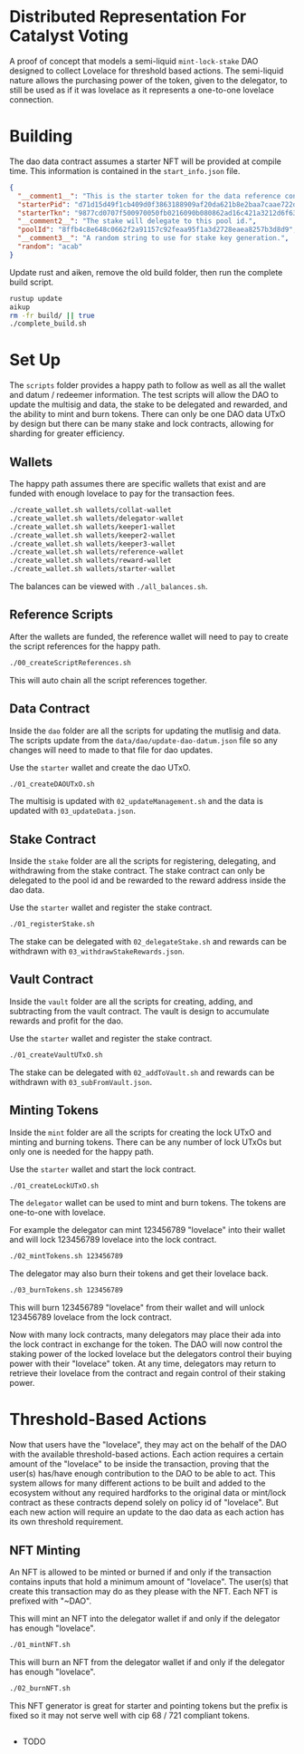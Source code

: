 # Distributed Representation For Catalyst Voting

A proof of concept that models a semi-liquid `mint-lock-stake` DAO designed to collect Lovelace for threshold based actions. The semi-liquid nature allows the purchasing power of the token, given to the delegator, to still be used as if it was lovelace as it represents a one-to-one lovelace connection.

# Building

The dao data contract assumes a starter NFT will be provided at compile time. This information is contained in the `start_info.json` file.

```json
{
  "__comment1__": "This is the starter token for the data reference contract.",
  "starterPid": "d71d15d49f1cb409d0f3863188909af20da621b8e2baa7caae722d0e",
  "starterTkn": "9877cd0707f500970050fb0216090b080862ad16c421a3212d6f6350602beda6",
  "__comment2__": "The stake will delegate to this pool id.",
  "poolId": "8ffb4c8e648c0662f2a91157c92feaa95f1a3d2728eaea8257b3d8d9",
  "__comment3__": "A random string to use for stake key generation.",
  "random": "acab"
}
```

Update rust and aiken, remove the old build folder, then run the complete build script.

```bash
rustup update
aikup
rm -fr build/ || true
./complete_build.sh
```

# Set Up

The `scripts` folder provides a happy path to follow as well as all the wallet and datum / redeemer information. The test scripts will allow the DAO to update the multisig and data, the stake to be delegated and rewarded, and the ability to mint and burn tokens. There can only be one DAO data UTxO by design but there can be many stake and lock contracts, allowing for sharding for greater efficiency.

## Wallets

The happy path assumes there are specific wallets that exist and are funded with enough lovelace to pay for the transaction fees.

```bash
./create_wallet.sh wallets/collat-wallet
./create_wallet.sh wallets/delegator-wallet
./create_wallet.sh wallets/keeper1-wallet
./create_wallet.sh wallets/keeper2-wallet
./create_wallet.sh wallets/keeper3-wallet
./create_wallet.sh wallets/reference-wallet
./create_wallet.sh wallets/reward-wallet
./create_wallet.sh wallets/starter-wallet
```

The balances can be viewed with `./all_balances.sh`.

## Reference Scripts

After the wallets are funded, the reference wallet will need to pay to create the script references for the happy path.

```bash
./00_createScriptReferences.sh
```

This will auto chain all the script references together.


## Data Contract

Inside the `dao` folder are all the scripts for updating the mutlisig and data. The scripts update from the `data/dao/update-dao-datum.json` file so any changes will need to made to that file for dao updates.

Use the `starter` wallet and create the dao UTxO.

```bash
./01_createDAOUTxO.sh
```

The multisig is updated with `02_updateManagement.sh` and the data is updated with `03_updateData.json`.

## Stake Contract

Inside the `stake` folder are all the scripts for registering, delegating, and withdrawing from the stake contract. The stake contract can only be delegated to the pool id and be rewarded to the reward address inside the dao data.

Use the `starter` wallet and register the stake contract.

```bash
./01_registerStake.sh
```

The stake can be delegated with `02_delegateStake.sh` and rewards can be withdrawn with `03_withdrawStakeRewards.json`.

## Vault Contract

Inside the `vault` folder are all the scripts for creating, adding, and subtracting from the vault contract. The vault is design to accumulate rewards and profit for the dao.

Use the `starter` wallet and register the stake contract.

```bash
./01_createVaultUTxO.sh
```

The stake can be delegated with `02_addToVault.sh` and rewards can be withdrawn with `03_subFromVault.json`.

## Minting Tokens

Inside the `mint` folder are all the scripts for creating the lock UTxO and minting and burning tokens. There can be any number of lock UTxOs but only one is needed for the happy path.

Use the `starter` wallet and start the lock contract.

```bash
./01_createLockUTxO.sh
```

The `delegator` wallet can be used to mint and burn tokens. The tokens are one-to-one with lovelace.

For example the delegator can mint 123456789 "lovelace" into their wallet and will lock 123456789 lovelace into the lock contract.

```bash
./02_mintTokens.sh 123456789
```

The delegator may also burn their tokens and get their lovelace back.

```bash
./03_burnTokens.sh 123456789
```

This will burn 123456789 "lovelace" from their wallet and will unlock 123456789 lovelace from the lock contract.

Now with many lock contracts, many delegators may place their ada into the lock contract in exchange for the token. The DAO will now control the staking power of the locked lovelace but the delegators control their buying power with their "lovelace" token. At any time, delegators may return to retrieve their lovelace from the contract and regain control of their staking power.

# Threshold-Based Actions

Now that users have the "lovelace", they may act on the behalf of the DAO with the available threshold-based actions. Each action requires a certain amount of the "lovelace" to be inside the transaction, proving that the user(s) has/have enough contribution to the DAO to be able to act. This system allows for many different actions to be built and added to the ecosystem without any required hardforks to the original data or mint/lock contract as these contracts depend solely on policy id of "lovelace". But each new action will require an update to the dao data as each action has its own threshold requirement.

## NFT Minting

An NFT is allowed to be minted or burned if and only if the transaction contains inputs that hold a minimum amount of "lovelace". The user(s) that create this transaction may do as they please with the NFT. Each NFT is prefixed with "~DAO".

This will mint an NFT into the delegator wallet if and only if the delegator has enough "lovelace".

```bash
./01_mintNFT.sh
```

This will burn an NFT from the delegator wallet if and only if the delegator has enough "lovelace".

```bash
./02_burnNFT.sh
```

This NFT generator is great for starter and pointing tokens but the prefix is fixed so it may not serve well with cip 68 / 721 compliant tokens.

## 

- TODO